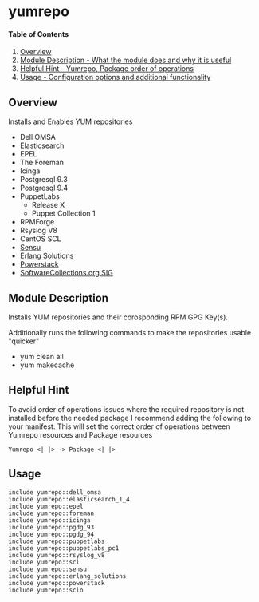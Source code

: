 # yumrepo

#### Table of Contents

1. [Overview](#overview)
2. [Module Description - What the module does and why it is useful](#module-description)
3. [Helpful Hint - Yumrepo, Package order of operations](#helpful-hint)
4. [Usage - Configuration options and additional functionality](#usage)

## Overview

Installs and Enables YUM repositories

 - Dell OMSA
 - Elasticsearch
 - EPEL
 - The Foreman
 - Icinga
 - Postgresql 9.3
 - Postgresql 9.4
 - PuppetLabs
   - Release X
   - Puppet Collection 1
 - RPMForge
 - Rsyslog V8
 - CentOS SCL
 - [Sensu](https://sensuapp.org)
 - [Erlang Solutions](https://www.erlang-solutions.com/)
 - [Powerstack](http://powerstack.org)
 - [SoftwareCollections.org SIG](https://www.softwarecollections.org/en/)

## Module Description

Installs YUM repositories and their corosponding RPM GPG Key(s).

Additionally runs the following commands to make the repositories usable "quicker"
 - yum clean all
 - yum makecache

## Helpful Hint

To avoid order of operations issues where the required repository is not installed before
the needed package I recommend adding the following to your manifest.  This will set the correct
order of operations between Yumrepo resources and Package resources

````
Yumrepo <| |> -> Package <| |>
````

## Usage

````
include yumrepo::dell_omsa
include yumrepo::elasticsearch_1_4
include yumrepo::epel
include yumrepo::foreman
include yumrepo::icinga
include yumrepo::pgdg_93
include yumrepo::pgdg_94
include yumrepo::puppetlabs
include yumrepo::puppetlabs_pc1
include yumrepo::rsyslog_v8
include yumrepo::scl
include yumrepo::sensu
include yumrepo::erlang_solutions
include yumrepo::powerstack
include yumrepo::sclo
````

